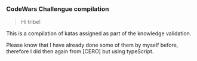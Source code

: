 ###     CodeWars Challengue compilation

> Hi tribe!

This is a compilation of katas assigned as part of the knowledge validation.

Please know that I have already done some of them by myself before, therefore I did then again from [CERO] but using typeScript.
